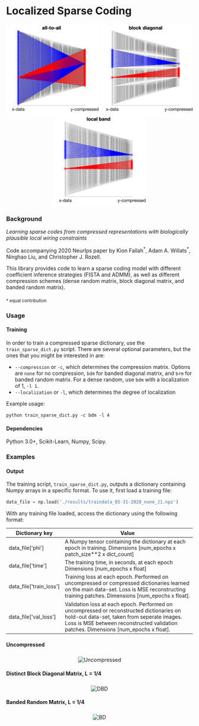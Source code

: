 # Localized Sparse Coding

<p align="center">
<img align="middle" src="results/figures/all_64_32.png" alt="U" width="250"/>
<img align="middle" src="results/figures/block_64_32.png" alt="DBD" width="250"  />
<img align="middle" src="results/figures/band_64_32.png" alt="BD" width="250"/>
</p>


### Background
*Learning sparse codes from compressed representations with biologically plausible local wiring constraints*

Code accompanying 2020 NeurIps paper by Kion Fallah<sup>\*</sup>, Adam A. Willats<sup>\*</sup>, Ninghao Liu, and Christopher J. Rozell.

This library provides code to learn a sparse coding model with different coefficient inference strategies (FISTA and ADMM), as well as different compression schemes (dense random matrix, block diagonal matrix, and banded random matrix).

<sub>\* equal contribution </sub>
### Usage
#### Training
In order to train a compressed sparse dictionary, use the `train_sparse_dict.py` script. There are several optional parameters, but the ones that you might be interested in are:
 
* `--compression` or `-c`, which determines the compression matrix. Options are `none` for no compression, `bdm` for banded diagonal matrix, and `brm` for banded random matrix. For a dense random, use `bdm` with a localization of 1, `-l 1`.
* `--localization` or `-l`, which determines the degree of localization

Example usage:
```
python train_sparse_dict.py -c bdm -l 4
```

#### Dependencies
Python 3.0+, Scikit-Learn, Numpy, Scipy. 

### Examples

#### Output
The training script, `train_sparse_dict.py`, outputs a dictionary containing Numpy arrays in a specific format. To use it, first load a training file:

```python
data_file = np.load('./results/traindata_05-31-2020_none_J1.npz')
```

With any training file loaded, access the dictionary using the following format:


| Dictionary key          | Value                                                                                                                                                                                                                         |
|-------------------------|-----------------------------------------------------------------------------------------------------------------------------------------------------------------------------------------------------------------------------------|
| data_file['phi']        | A Numpy tensor containing the dictionary at each epoch in training. Dimensions [num_epochs x patch_size**2 x dict_count]                                                                                                          |
| data_file['time']       | The training time, in seconds, at each epoch Dimensions [num_epochs x float]                                                                                                                                                      |
| data_file['train_loss'] | Training loss at each epoch. Performed on uncompressed or compressed dictionaries learned on the main data-set.   Loss is MSE reconstructing training patches. Dimensions [num_epochs x float].                                   |
| data_file['val_loss']   | Validation loss at each epoch. Performed on uncompressed or reconstructed dictionaries on hold-out data-set,   taken from seperate images. Loss is MSE between reconstructed validation patches. Dimensions [num_epochs x float]. |

#### Uncompressed
<p align="center">
<img align="middle" src="results/figures/uncompressed.gif" alt="Uncompressed" width="512" height="512" />
</p>

#### Distinct Block Diagonal Matrix, L = 1/4
<p align="center">
<img align="middle" src="results/figures/block_diagonal.gif" alt="DBD" width="512" height="512" />
</p>

#### Banded Random Matrix, L = 1/4
<p align="center">
<img align="middle" src="results/figures/banded_diagonal.gif" alt="BD" width="512" height="512" />
</p>
